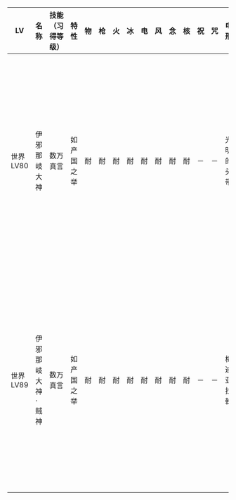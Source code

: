|LV|名称|技能（习得等级）|特性|物|枪|火|冰|电|风|念|核|祝|咒|电刑|警报电刑|装备类型|技能|
|-|-|-|-|-|-|-|-|-|-|-|-|-|-|-|-|-|-|
|世界LV80|伊邪那岐大神|数万真言|如产国之举|耐|耐|耐|耐|耐|耐|耐|耐|－|－|光明的头带|光明的头带R|饰品|DLC,胜利咆哮,大天使的庇佑,专心致志(81),灼热奋起(82),亢奋(83),救世主之愈(84),万能强化(85)|
|世界LV89|伊邪那岐大神·贼神|数万真言|如产国之举|耐|耐|耐|耐|耐|耐|耐|耐|－|－|梅迪亚拉翰|救世主之愈|技能卡|DLC,胜利咆哮,大天使的庇佑,专心致志(90),女巫诅咒(91),不屈斗志(92),救世主之愈(93),万能强化(94)|
